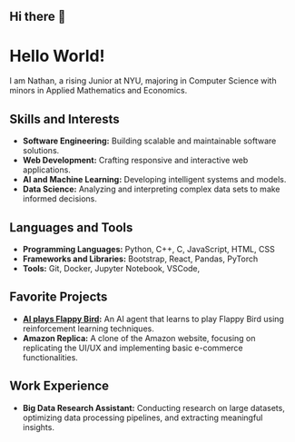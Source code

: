 ## Hi there 👋

<!--
**nathanbehailuz/nathanbehailuz** is a ✨ _special_ ✨ repository because its `README.md` (this file) appears on your GitHub profile.

Here are some ideas to get you started:

- 🔭 I’m currently working on ...
- 🌱 I’m currently learning ...
- 👯 I’m looking to collaborate on ...
- 🤔 I’m looking for help with ...
- 💬 Ask me about ...
- 📫 How to reach me: ...
- 😄 Pronouns: ...
- ⚡ Fun fact: ...
-->
# Hello World! 

I am Nathan, a rising Junior at NYU, majoring in Computer Science with minors in Applied Mathematics and Economics.

## Skills and Interests
- **Software Engineering:** Building scalable and maintainable software solutions.
- **Web Development:** Crafting responsive and interactive web applications.
- **AI and Machine Learning:** Developing intelligent systems and models.
- **Data Science:** Analyzing and interpreting complex data sets to make informed decisions.

## Languages and Tools
- **Programming Languages:** Python, C++, C, JavaScript, HTML, CSS
- **Frameworks and Libraries:** Bootstrap, React, Pandas, PyTorch
- **Tools:** Git, Docker, Jupyter Notebook, VSCode,

## Favorite Projects
- **[AI plays Flappy Bird](https://github.com/nathanbehailuz/AI-plays-Flappy-Bird/tree/main):** An AI agent that learns to play Flappy Bird using reinforcement learning techniques.
- **Amazon Replica:** A clone of the Amazon website, focusing on replicating the UI/UX and implementing basic e-commerce functionalities.

## Work Experience
- **Big Data Research Assistant:** Conducting research on large datasets, optimizing data processing pipelines, and extracting meaningful insights.


